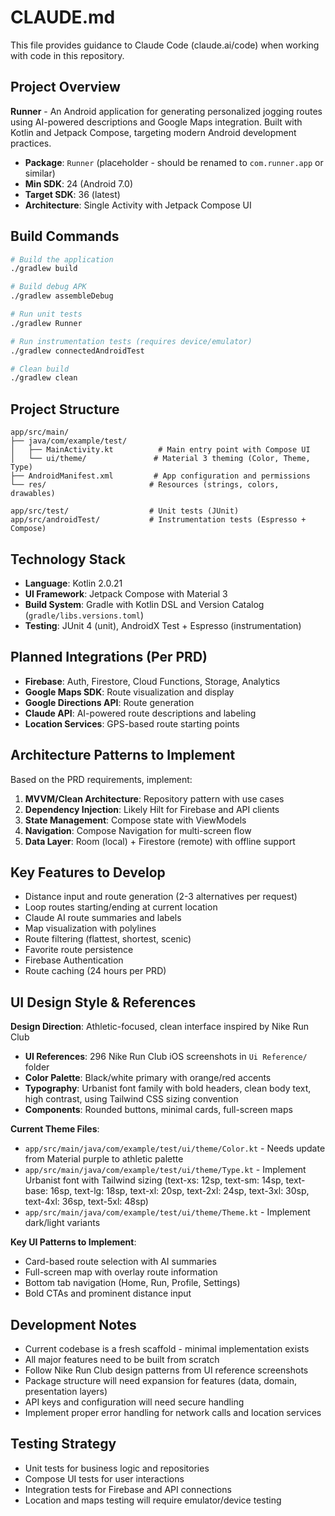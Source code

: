 # CLAUDE.md

This file provides guidance to Claude Code (claude.ai/code) when working with code in this repository.

## Project Overview

**Runner** - An Android application for generating personalized jogging routes using AI-powered descriptions and Google Maps integration. Built with Kotlin and Jetpack Compose, targeting modern Android development practices.

- **Package**: `Runner` (placeholder - should be renamed to `com.runner.app` or similar)
- **Min SDK**: 24 (Android 7.0)
- **Target SDK**: 36 (latest)
- **Architecture**: Single Activity with Jetpack Compose UI

## Build Commands

```bash
# Build the application
./gradlew build

# Build debug APK
./gradlew assembleDebug

# Run unit tests
./gradlew Runner

# Run instrumentation tests (requires device/emulator)
./gradlew connectedAndroidTest

# Clean build
./gradlew clean
```

## Project Structure

```
app/src/main/
├── java/com/example/test/
│   ├── MainActivity.kt          # Main entry point with Compose UI
│   └── ui/theme/               # Material 3 theming (Color, Theme, Type)
├── AndroidManifest.xml         # App configuration and permissions
└── res/                       # Resources (strings, colors, drawables)

app/src/test/                  # Unit tests (JUnit)
app/src/androidTest/           # Instrumentation tests (Espresso + Compose)
```

## Technology Stack

- **Language**: Kotlin 2.0.21
- **UI Framework**: Jetpack Compose with Material 3
- **Build System**: Gradle with Kotlin DSL and Version Catalog (`gradle/libs.versions.toml`)
- **Testing**: JUnit 4 (unit), AndroidX Test + Espresso (instrumentation)

## Planned Integrations (Per PRD)

- **Firebase**: Auth, Firestore, Cloud Functions, Storage, Analytics
- **Google Maps SDK**: Route visualization and display
- **Google Directions API**: Route generation
- **Claude API**: AI-powered route descriptions and labeling
- **Location Services**: GPS-based route starting points

## Architecture Patterns to Implement

Based on the PRD requirements, implement:

1. **MVVM/Clean Architecture**: Repository pattern with use cases
2. **Dependency Injection**: Likely Hilt for Firebase and API clients
3. **State Management**: Compose state with ViewModels
4. **Navigation**: Compose Navigation for multi-screen flow
5. **Data Layer**: Room (local) + Firestore (remote) with offline support

## Key Features to Develop

- Distance input and route generation (2-3 alternatives per request)
- Loop routes starting/ending at current location
- Claude AI route summaries and labels
- Map visualization with polylines
- Route filtering (flattest, shortest, scenic)
- Favorite route persistence
- Firebase Authentication
- Route caching (24 hours per PRD)

## UI Design Style & References

**Design Direction**: Athletic-focused, clean interface inspired by Nike Run Club
- **UI References**: 296 Nike Run Club iOS screenshots in `Ui Reference/` folder
- **Color Palette**: Black/white primary with orange/red accents
- **Typography**: Urbanist font family with bold headers, clean body text, high contrast, using Tailwind CSS sizing convention
- **Components**: Rounded buttons, minimal cards, full-screen maps

**Current Theme Files**:
- `app/src/main/java/com/example/test/ui/theme/Color.kt` - Needs update from Material purple to athletic palette
- `app/src/main/java/com/example/test/ui/theme/Type.kt` - Implement Urbanist font with Tailwind sizing (text-xs: 12sp, text-sm: 14sp, text-base: 16sp, text-lg: 18sp, text-xl: 20sp, text-2xl: 24sp, text-3xl: 30sp, text-4xl: 36sp, text-5xl: 48sp)
- `app/src/main/java/com/example/test/ui/theme/Theme.kt` - Implement dark/light variants

**Key UI Patterns to Implement**:
- Card-based route selection with AI summaries
- Full-screen map with overlay route information
- Bottom tab navigation (Home, Run, Profile, Settings)
- Bold CTAs and prominent distance input

## Development Notes

- Current codebase is a fresh scaffold - minimal implementation exists
- All major features need to be built from scratch
- Follow Nike Run Club design patterns from UI reference screenshots
- Package structure will need expansion for features (data, domain, presentation layers)
- API keys and configuration will need secure handling
- Implement proper error handling for network calls and location services

## Testing Strategy

- Unit tests for business logic and repositories
- Compose UI tests for user interactions
- Integration tests for Firebase and API connections
- Location and maps testing will require emulator/device testing